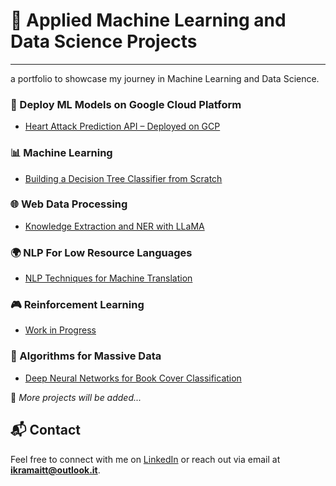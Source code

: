 # 🔬 Applied Machine Learning and Data Science Projects

---
a portfolio to showcase my journey in Machine Learning and Data Science.


### 🚀 Deploy ML Models on Google Cloud Platform
- [Heart Attack Prediction API – Deployed on GCP](https://github.com/ikramnaser/Deploy-ML-Models-on-Google-Cloud-Platform)

### 📊 Machine Learning
- [Building a Decision Tree Classifier from Scratch](https://github.com/ikramnaser/Data-Science/tree/main/machine%20learning)

### 🌐 Web Data Processing 
- [Knowledge Extraction and NER with LLaMA](https://github.com/ikramnaser/web-data-processing)

### 🌍 NLP For Low Resource Languages 
- [NLP Techniques for Machine Translation](https://github.com/ikramnaser/NLP-darija)

### 🎮 Reinforcement Learning
- [Work in Progress]()

### 📘 Algorithms for Massive Data 
- [Deep Neural Networks for Book Cover Classification](https://github.com/ikramnaser/Data-Science/tree/main/deep%20learning)


📌 *More projects will be added...*

## 📬 Contact

Feel free to connect with me on [LinkedIn](https://www.linkedin.com/in/ikram-aittalebnaser) or reach out via email at **ikramaitt@outlook.it**.
